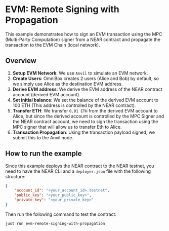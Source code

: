 # EVM: Remote Signing with Propagation

This example demonstrates how to sign an EVM transaction using the MPC (Multi-Party Computation) signer from a NEAR contract and propagate the transaction to the EVM Chain (local network).

## Overview

1. **Setup EVM Network**: We use `Anvil` to simulate an EVM network.
2. **Create Users**: OmniBox creates 2 users (Alice and Bob) by default, so we simply use Alice as the destination EVM address.
3. **Derive EVM address**: We derive the EVM address of the NEAR contract account (derived EVM account).
4. **Set initial balance**: We set the balance of the derived EVM account to 100 ETH (This address is controlled by the NEAR contract).
5. **Transfer ETH**: We transfer `0.01 ETH` from the derived EVM account to Alice, but since the derived account is controlled by the MPC Signer and the NEAR contract account, we need to sign the transaction using the MPC signer that will allow us to transfer Eth to Alice.
6. **Transaction Propagation**: Using the transaction payload signed, we submit this to the Anvil node.

## How to run the example

Since this example deploys the NEAR contract to the NEAR testnet, you need to have the NEAR CLI and a `deployer.json` file with the following structure:

```json
{
    "account_id": "<your_account_id>.testnet",
    "public_key": "<your_public_key>",
    "private_key": "<your_private_key>"
}
```

Then run the following command to test the contract:

```bash
just run evm-remote-signing-with-propagation
```
